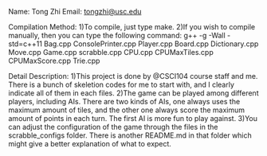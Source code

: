 Name: Tong Zhi
Email: tongzhi@usc.edu

Compilation Method:
1)To compile, just type make.
2)If you wish to compile manually, then you can type the following command:
g++ -g -Wall -std=c++11 Bag.cpp ConsolePrinter.cpp Player.cpp Board.cpp Dictionary.cpp Move.cpp Game.cpp scrabble.cpp CPU.cpp CPUMaxTiles.cpp CPUMaxScore.cpp Trie.cpp

Detail Description:
1)This project is done by @CSCI104 course staff and me. There is a bunch of skeletion codes for me to start with, and I clearly indicate all of them in each files.
2)The game can be played among different players, including AIs. There are two kinds of AIs, one always uses the maximum amount of tiles, and the other one always score the maximum amount of points in each turn. The first AI is more fun to play against.
3)You can adjust the configuration of the game through the files in the scrabble_configs folder. There is another README.md in that folder which might give a better explanation of what to expect.


